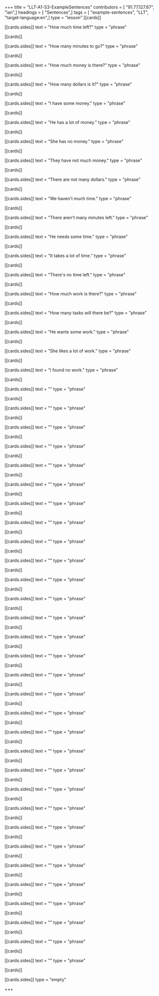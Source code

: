 +++
title = "LLT-A1-S3-ExampleSentences"
contributors = [ "91.77.127.67", "ian",]
headings = [ "Sentences",]
tags = [ "example-sentences", "LLT", "target-language:en",]
type = "lesson"
[[cards]]

[[cards.sides]]
text = "How much time left?"
type = "phrase"

[[cards]]

[[cards.sides]]
text = "How many minutes to go?"
type = "phrase"

[[cards]]

[[cards.sides]]
text = "How much money is there?"
type = "phrase"

[[cards]]

[[cards.sides]]
text = "How many dollars is it?"
type = "phrase"

[[cards]]

[[cards.sides]]
text = "I have some money."
type = "phrase"

[[cards]]

[[cards.sides]]
text = "He has a lot of money."
type = "phrase"

[[cards]]

[[cards.sides]]
text = "She has no money."
type = "phrase"

[[cards]]

[[cards.sides]]
text = "They have not much money."
type = "phrase"

[[cards]]

[[cards.sides]]
text = "There are not many dollars."
type = "phrase"

[[cards]]

[[cards.sides]]
text = "We haven't much time."
type = "phrase"

[[cards]]

[[cards.sides]]
text = "There aren't many minutes left."
type = "phrase"

[[cards]]

[[cards.sides]]
text = "He needs some time."
type = "phrase"

[[cards]]

[[cards.sides]]
text = "It takes a lot of time."
type = "phrase"

[[cards]]

[[cards.sides]]
text = "There's no time left."
type = "phrase"

[[cards]]

[[cards.sides]]
text = "How much work is there?"
type = "phrase"

[[cards]]

[[cards.sides]]
text = "How many tasks will there be?"
type = "phrase"

[[cards]]

[[cards.sides]]
text = "He wants some work."
type = "phrase"

[[cards]]

[[cards.sides]]
text = "She likes a lot of work."
type = "phrase"

[[cards]]

[[cards.sides]]
text = "I found no work."
type = "phrase"

[[cards]]

[[cards.sides]]
text = ""
type = "phrase"

[[cards]]

[[cards.sides]]
text = ""
type = "phrase"

[[cards]]

[[cards.sides]]
text = ""
type = "phrase"

[[cards]]

[[cards.sides]]
text = ""
type = "phrase"

[[cards]]

[[cards.sides]]
text = ""
type = "phrase"

[[cards]]

[[cards.sides]]
text = ""
type = "phrase"

[[cards]]

[[cards.sides]]
text = ""
type = "phrase"

[[cards]]

[[cards.sides]]
text = ""
type = "phrase"

[[cards]]

[[cards.sides]]
text = ""
type = "phrase"

[[cards]]

[[cards.sides]]
text = ""
type = "phrase"

[[cards]]

[[cards.sides]]
text = ""
type = "phrase"

[[cards]]

[[cards.sides]]
text = ""
type = "phrase"

[[cards]]

[[cards.sides]]
text = ""
type = "phrase"

[[cards]]

[[cards.sides]]
text = ""
type = "phrase"

[[cards]]

[[cards.sides]]
text = ""
type = "phrase"

[[cards]]

[[cards.sides]]
text = ""
type = "phrase"

[[cards]]

[[cards.sides]]
text = ""
type = "phrase"

[[cards]]

[[cards.sides]]
text = ""
type = "phrase"

[[cards]]

[[cards.sides]]
text = ""
type = "phrase"

[[cards]]

[[cards.sides]]
text = ""
type = "phrase"

[[cards]]

[[cards.sides]]
text = ""
type = "phrase"

[[cards]]

[[cards.sides]]
text = ""
type = "phrase"

[[cards]]

[[cards.sides]]
text = ""
type = "phrase"

[[cards]]

[[cards.sides]]
text = ""
type = "phrase"

[[cards]]

[[cards.sides]]
text = ""
type = "phrase"

[[cards]]

[[cards.sides]]
text = ""
type = "phrase"

[[cards]]

[[cards.sides]]
text = ""
type = "phrase"

[[cards]]

[[cards.sides]]
text = ""
type = "phrase"

[[cards]]

[[cards.sides]]
text = ""
type = "phrase"

[[cards]]

[[cards.sides]]
text = ""
type = "phrase"

[[cards]]

[[cards.sides]]
text = ""
type = "phrase"

[[cards]]

[[cards.sides]]
type = "empty"

+++
